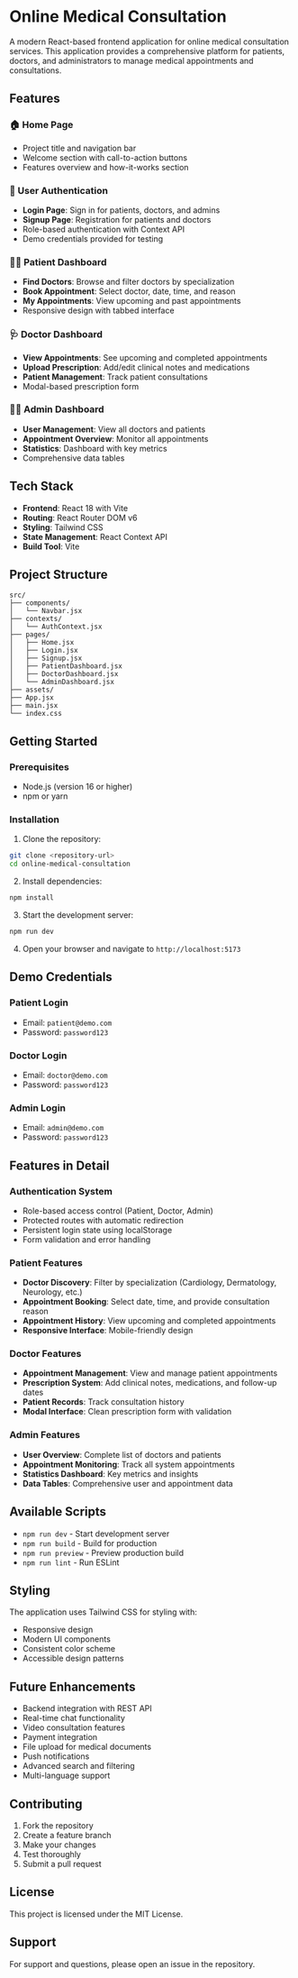 # Online Medical Consultation

A modern React-based frontend application for online medical consultation services. This application provides a comprehensive platform for patients, doctors, and administrators to manage medical appointments and consultations.

## Features

### 🏠 Home Page
- Project title and navigation bar
- Welcome section with call-to-action buttons
- Features overview and how-it-works section

### 🔐 User Authentication
- **Login Page**: Sign in for patients, doctors, and admins
- **Signup Page**: Registration for patients and doctors
- Role-based authentication with Context API
- Demo credentials provided for testing

### 👨‍⚕️ Patient Dashboard
- **Find Doctors**: Browse and filter doctors by specialization
- **Book Appointment**: Select doctor, date, time, and reason
- **My Appointments**: View upcoming and past appointments
- Responsive design with tabbed interface

### 🩺 Doctor Dashboard
- **View Appointments**: See upcoming and completed appointments
- **Upload Prescription**: Add/edit clinical notes and medications
- **Patient Management**: Track patient consultations
- Modal-based prescription form

### 👨‍💼 Admin Dashboard
- **User Management**: View all doctors and patients
- **Appointment Overview**: Monitor all appointments
- **Statistics**: Dashboard with key metrics
- Comprehensive data tables

## Tech Stack

- **Frontend**: React 18 with Vite
- **Routing**: React Router DOM v6
- **Styling**: Tailwind CSS
- **State Management**: React Context API
- **Build Tool**: Vite

## Project Structure

```
src/
├── components/
│   └── Navbar.jsx
├── contexts/
│   └── AuthContext.jsx
├── pages/
│   ├── Home.jsx
│   ├── Login.jsx
│   ├── Signup.jsx
│   ├── PatientDashboard.jsx
│   ├── DoctorDashboard.jsx
│   └── AdminDashboard.jsx
├── assets/
├── App.jsx
├── main.jsx
└── index.css
```

## Getting Started

### Prerequisites
- Node.js (version 16 or higher)
- npm or yarn

### Installation

1. Clone the repository:
```bash
git clone <repository-url>
cd online-medical-consultation
```

2. Install dependencies:
```bash
npm install
```

3. Start the development server:
```bash
npm run dev
```

4. Open your browser and navigate to `http://localhost:5173`

## Demo Credentials

### Patient Login
- Email: `patient@demo.com`
- Password: `password123`

### Doctor Login
- Email: `doctor@demo.com`
- Password: `password123`

### Admin Login
- Email: `admin@demo.com`
- Password: `password123`

## Features in Detail

### Authentication System
- Role-based access control (Patient, Doctor, Admin)
- Protected routes with automatic redirection
- Persistent login state using localStorage
- Form validation and error handling

### Patient Features
- **Doctor Discovery**: Filter by specialization (Cardiology, Dermatology, Neurology, etc.)
- **Appointment Booking**: Select date, time, and provide consultation reason
- **Appointment History**: View upcoming and completed appointments
- **Responsive Interface**: Mobile-friendly design

### Doctor Features
- **Appointment Management**: View and manage patient appointments
- **Prescription System**: Add clinical notes, medications, and follow-up dates
- **Patient Records**: Track consultation history
- **Modal Interface**: Clean prescription form with validation

### Admin Features
- **User Overview**: Complete list of doctors and patients
- **Appointment Monitoring**: Track all system appointments
- **Statistics Dashboard**: Key metrics and insights
- **Data Tables**: Comprehensive user and appointment data

## Available Scripts

- `npm run dev` - Start development server
- `npm run build` - Build for production
- `npm run preview` - Preview production build
- `npm run lint` - Run ESLint

## Styling

The application uses Tailwind CSS for styling with:
- Responsive design
- Modern UI components
- Consistent color scheme
- Accessible design patterns

## Future Enhancements

- Backend integration with REST API
- Real-time chat functionality
- Video consultation features
- Payment integration
- File upload for medical documents
- Push notifications
- Advanced search and filtering
- Multi-language support

## Contributing

1. Fork the repository
2. Create a feature branch
3. Make your changes
4. Test thoroughly
5. Submit a pull request

## License

This project is licensed under the MIT License.

## Support

For support and questions, please open an issue in the repository. 